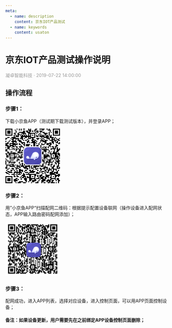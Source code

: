 ```yaml
---
meta:
  - name: description
    content: 京东IOT产品测试
  - name: keywords
    content: usaton
---
```


# 京东IOT产品测试操作说明
<p style="color: #999">凝卓智能科技 · 2019-07-22 14:00:00<p>

## 操作流程

### 步骤1：

下载小京鱼APP（测试期下载测试版本），并登录APP；

![JDApp.png](./JD/JDApp.png)

### 步骤2：

用”小京鱼APP“扫描配网二维码：根据提示配置设备联网（操作设备进入配网状态，APP输入路由密码配网添加）；

![usaton.png](./JD/usaton.png)

### 步骤3：

配网成功，进入APP列表，选择对应设备，进入控制页面，可以用APP页面控制设备；

#### 备注：如果设备更新，用户需要先在之前绑定APP设备控制页面删除；
